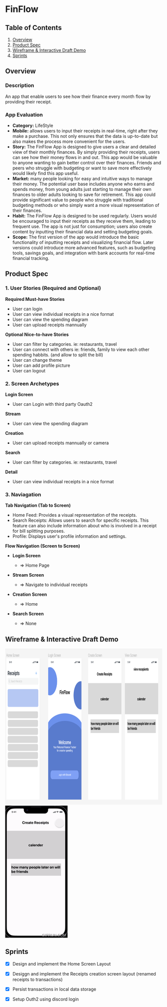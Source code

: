 # FinFlow

## Table of Contents

1. [Overview](#Overview)
2. [Product Spec](#product-spec)
3. [Wireframe & Interactive Draft Demo](#Wireframe-&-Interactive-Draft-Demo)
4. [Sprints](#sprints)
## Overview

### Description
An app that enable users to see how their finance every month flow by providing their receipt.

### App Evaluation   
 - **Category:** LifeStyle
 - **Mobile:** allows users to input their receipts in real-time, right after they make a purchase. This not only ensures that the data is up-to-date but also makes the process more convenient for the users.
 - **Story:** The FinFlow App is designed to give users a clear and detailed view of their monthly finances. By simply providing their receipts, users can see how their money flows in and out. This app would be valuable to anyone wanting to gain better control over their finances. Friends and peers who struggle with budgeting or want to save more effectively would likely find this app useful.
 - **Market:** many people looking for easy and intuitive ways to manage their money. The potential user base includes anyone who earns and spends money, from young adults just starting to manage their own finances to older adults looking to save for retirement. This app could provide significant value to people who struggle with traditional budgeting methods or who simply want a more visual representation of their finances.
 - **Habit:** The FinFlow App is designed to be used regularly. Users would be encouraged to input their receipts as they receive them, leading to frequent use. The app is not just for consumption; users also create content by inputting their financial data and setting budgeting goals.
 - **Scope:** The first version of the app would introduce the basic functionality of inputting receipts and visualizing financial flow. Later versions could introduce more advanced features, such as budgeting tools, savings goals, and integration with bank accounts for real-time financial tracking.
 
## Product Spec

### 1. User Stories (Required and Optional)

**Required Must-have Stories**
- User can login
- User can view individual receipts in a nice format
- User can view the spending diagram
- User can upload receipts mannually

**Optional Nice-to-have Stories**
- User can filter by categories. ie: restaurants, travel 
- User can connect with others ie: friends, family to view each other spending habbits. (and allow to split the bill)
- User can change theme
- User can add profile picture
- User can logout

### 2. Screen Archetypes
**Login Screen**
 - User can Login with third party Oauth2

**Stream**
 - User can view the spending diagram

**Creation**
 - User can upload receipts mannually or camera

**Search** 
 - User can filter by categories. ie: restaurants, travel 

 **Detail**
  - User can view individual receipts in a nice format

### 3. Naviagation
**Tab Navigation (Tab to Screen)**
- Home Feed: Provides a visual representation of the receipts.
- Search Receipts: Allows users to search for specific receipts. This feature can also include information about who is involved in a receipt for bill splitting purposes.
- Profile: Displays user's profile information and settings.

**Flow Navigation (Screen to Screen)**

- **Login Screen**
  - => Home Page

- **Stream Screen**
  - => Navigate to individual receipts

- **Creation Screen**
  - => Home 

- **Search Screen**
  - => None


## Wireframe & Interactive Draft Demo
  
<img src="./assets/wireframe.png" width="600" height="500">
<img src="./assets/interactive_Prototype.gif" width=200>

## Sprints
- [x] Design and implement the Home Screen Layout
- [x] Desiggn and implement the Receipts creation screen layout (renamed receipts to transactions)
- [x] Persist transactions in local data storage
- [x] Setup Outh2 using discord login

